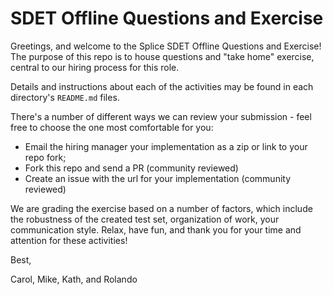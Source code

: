 # SDET Offline Questions and Exercise

Greetings, and welcome to the Splice SDET Offline Questions and Exercise! The purpose of this repo is to house questions and "take home" exercise, central to our hiring process for this role. 

Details and instructions about each of the activities may be found in each directory's `README.md` files.

There's a number of different ways we can review your submission - feel free to choose the one most comfortable for you:

- Email the hiring manager your implementation as a zip or link to your repo fork;
- Fork this repo and send a PR (community reviewed)
- Create an issue with the url for your implementation (community reviewed)

We are grading the exercise based on a number of factors, which include the robustness of the created test set, organization of work, your communication style. Relax, have fun, and thank you for your time and attention for these activities!


Best,

Carol, Mike, Kath, and Rolando
